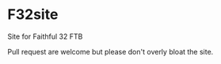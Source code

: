 F32site
=======

Site for Faithful 32 FTB

Pull request are welcome but please don't overly bloat the site.

